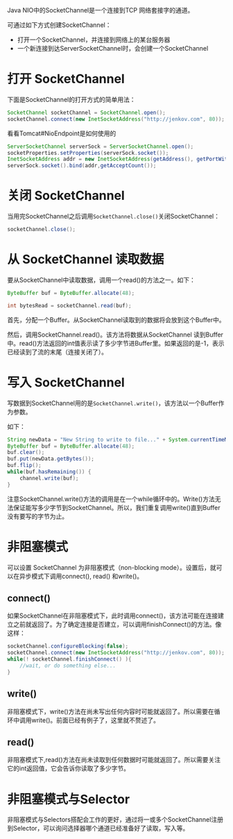 Java NIO中的SocketChannel是一个连接到TCP  网络套接字的通道。

可通过如下方式创建SocketChannel：
- 打开一个SocketChannel，并连接到网络上的某台服务器
- 一个新连接到达ServerSocketChannel时，会创建一个SocketChannel

# 打开 SocketChannel
下面是SocketChannel的打开方式的简单用法：
```java
SocketChannel socketChannel = SocketChannel.open();
socketChannel.connect(new InetSocketAddress("http://jenkov.com", 80));
```
看看Tomcat#NioEndpoint是如何使用的
```java
ServerSocketChannel serverSock = ServerSocketChannel.open();
socketProperties.setProperties(serverSock.socket());
InetSocketAddress addr = new InetSocketAddress(getAddress(), getPortWithOffset());
serverSock.socket().bind(addr,getAcceptCount());
```

# 关闭 SocketChannel
当用完SocketChannel之后调用`SocketChannel.close()`关闭SocketChannel：
```java
socketChannel.close();
```
# 从 SocketChannel 读取数据
要从SocketChannel中读取数据，调用一个read()的方法之一。如下：
```java
ByteBuffer buf = ByteBuffer.allocate(48);

int bytesRead = socketChannel.read(buf);
```
首先，分配一个Buffer。从SocketChannel读取到的数据将会放到这个Buffer中。

然后，调用SocketChannel.read()。该方法将数据从SocketChannel 读到Buffer中。read()方法返回的int值表示读了多少字节进Buffer里。如果返回的是-1，表示已经读到了流的末尾（连接关闭了）。

# 写入 SocketChannel
写数据到SocketChannel用的是`SocketChannel.write()`，该方法以一个Buffer作为参数。

如下：
```java
String newData = "New String to write to file..." + System.currentTimeMillis();
ByteBuffer buf = ByteBuffer.allocate(48);
buf.clear();
buf.put(newData.getBytes());
buf.flip();
while(buf.hasRemaining()) {
    channel.write(buf);
}
```

注意SocketChannel.write()方法的调用是在一个while循环中的。Write()方法无法保证能写多少字节到SocketChannel。所以，我们重复调用write()直到Buffer没有要写的字节为止。

# 非阻塞模式
可以设置 SocketChannel 为非阻塞模式（non-blocking mode）。设置后，就可以在异步模式下调用connect(), read() 和write()。

## connect()
如果SocketChannel在非阻塞模式下，此时调用connect()，该方法可能在连接建立之前就返回了。为了确定连接是否建立，可以调用finishConnect()的方法。像这样：

```java
socketChannel.configureBlocking(false);
socketChannel.connect(new InetSocketAddress("http://jenkov.com", 80));
while(! socketChannel.finishConnect() ){
    //wait, or do something else...
}
```

## write()
非阻塞模式下，write()方法在尚未写出任何内容时可能就返回了。所以需要在循环中调用write()。前面已经有例子了，这里就不赘述了。

## read()
非阻塞模式下,read()方法在尚未读取到任何数据时可能就返回了。所以需要关注它的int返回值，它会告诉你读取了多少字节。

# 非阻塞模式与Selector
非阻塞模式与Selectors搭配会工作的更好，通过将一或多个SocketChannel注册到Selector，可以询问选择器哪个通道已经准备好了读取，写入等。